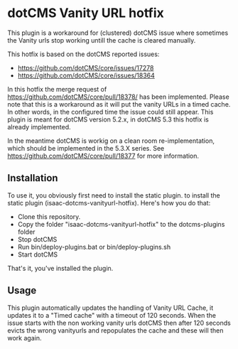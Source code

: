 # dotCMS Vanity URL hotfix

This plugin is a workaround for (clustered) dotCMS issue where sometimes the Vanity urls stop working untill the cache is cleared manually.

This hotfix is based on the dotCMS reported issues:
- https://github.com/dotCMS/core/issues/17278
- https://github.com/dotCMS/core/issues/18364

In this hotfix the merge request of https://github.com/dotCMS/core/pull/18378/ has been implemented. Please note that this is a workaround as it will put the vanity URLs in a timed cache. In other words, in the configured time the issue could still appear. This plugin is meant for dotCMS version 5.2.x, in dotCMS 5.3 this hotfix is already implemented.

In the meantime dotCMS is workig on a clean room re-implementation, which should be implemented in the 5.3.X series. See https://github.com/dotCMS/core/pull/18377 for more information.

## Installation

To use it, you obviously first need to install the static plugin. 
to install the static plugin (isaac-dotcms-vanityurl-hotfix). Here's how you do that:

* Clone this repository.
* Copy the folder "isaac-dotcms-vanityurl-hotfix" to the dotcms-plugins folder
* Stop dotCMS
* Run bin/deploy-plugins.bat or bin/deploy-plugins.sh
* Start dotCMS

That's it, you've installed the plugin.

## Usage

This plugin automatically updates the handling of Vanity URL Cache, it updates it to a "Timed cache" with a timeout of 120 seconds.
When the issue starts with the non working vanity urls dotCMS then after 120 seconds evicts the wrong vanityurls and repopulates the cache and these will then work again.
